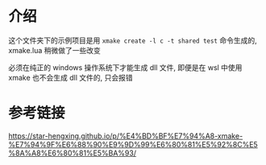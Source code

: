 # 介绍

这个文件夹下的示例项目是用 `xmake create -l c -t shared test` 命令生成的, xmake.lua 稍微做了一些改变

必须在纯正的 windows 操作系统下才能生成 dll 文件, 即便是在 wsl 中使用 xmake 也不会生成 dll 文件的, 只会报错

# 参考链接

https://star-hengxing.github.io/p/%E4%BD%BF%E7%94%A8-xmake-%E7%94%9F%E6%88%90%E9%9D%99%E6%80%81%E5%92%8C%E5%8A%A8%E6%80%81%E5%BA%93/

